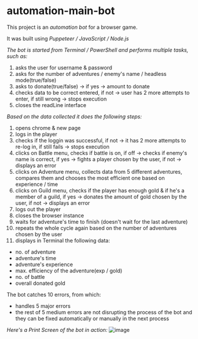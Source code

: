 # automation-main-bot

This project is an *automation bot* for a browser game.

It was built using *Puppeteer / JavaScript / Node.js*

*The bot is started from Terminal / PowerShell and performs multiple tasks, such as:*
1. asks the user for username & password
2. asks for the number of adventures / enemy's name / headless mode(true/false)
3. asks to donate(true/false) -> if yes -> amount to donate
4. checks data to be correct entered, if not -> user has 2 more attempts to enter, if still wrong -> stops execution
5. closes the readLine interface
   
*Based on the data collected it does the following steps:*
1. opens chrome & new page
2. logs in the player
3. checks if the loggin was successful, if not -> it has 2 more attempts to re-log in, if still fails -> stops execution
4. clicks on Battle menu, checks if battle is on, if off -> checks if enemy's name is correct, if yes -> fights a player chosen by the user, if not -> displays an error
5. clicks on Adventure menu, collects data from 5 different adventures, compares them and chooses the most efficient one based on experience / time
6. clicks on Guild menu, checks if the player has enough gold & if he's a member of a guild, if yes -> donates the amount of gold chosen by the user, if not -> displays an error
7. logs out the player
8. closes the browser instance
9. waits for adventure's time to finish (doesn't wait for the last adventure)
10. repeats the whole cycle again based on the number of adventures chosen by the user
11. displays in Terminal the following data:
   - no. of adventure
   - adventure's time
   - adventure's experience
   - max. efficiency of the adventure(exp / gold)
   - no. of battle
   - overall donated gold

The bot catches 10 errors, from which:
   - handles 5 major errors
   - the rest of 5 medium errors are not disrupting the process of the bot and they can be fixed automatically or manually in the next process
 
   *Here's a Print Screen of the bot in action:*
 ![image](https://github.com/BenThink/automation-main-bot/assets/28758782/51799d84-3f5f-47f1-b73b-fe30f31a43e2)


